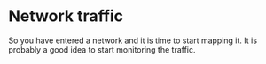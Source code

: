 # Network traffic

So you have entered a network and it is time to start mapping it. It is probably a good idea to start monitoring the traffic.
